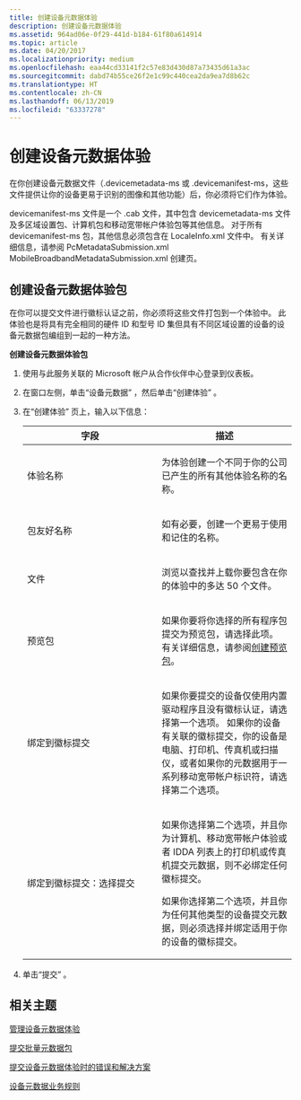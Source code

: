 ```yaml
---
title: 创建设备元数据体验
description: 创建设备元数据体验
ms.assetid: 964ad06e-0f29-441d-b184-61f80a614914
ms.topic: article
ms.date: 04/20/2017
ms.localizationpriority: medium
ms.openlocfilehash: eaa44cd33141f2c57e83d430d87a73435d61a3ac
ms.sourcegitcommit: dabd74b55ce26f2e1c99c440cea2da9ea7d8b62c
ms.translationtype: HT
ms.contentlocale: zh-CN
ms.lasthandoff: 06/13/2019
ms.locfileid: "63337278"
---
```

# <a name="create-a-device-metadata-experience"></a>创建设备元数据体验


在你创建设备元数据文件（.devicemetadata-ms 或 .devicemanifest-ms，这些文件提供让你的设备更易于识别的图像和其他功能）后，你必须将它们作为体验。

devicemanifest-ms 文件是一个 .cab 文件，其中包含 devicemetadata-ms 文件及多区域设置包、计算机包和移动宽带帐户体验包等其他信息。 对于所有 devicemanifest-ms 包，其他信息必须包含在 LocaleInfo.xml 文件中。 有关详细信息，请参阅 PcMetadataSubmission.xml MobileBroadbandMetadataSubmission.xml 创建页。

## <a name="span-idcreatingadevicemetadataexperiencepackagespanspan-idcreatingadevicemetadataexperiencepackagespanspan-idcreatingadevicemetadataexperiencepackagespancreating-a-device-metadata-experience-package"></a><span id="Creating_a_device_metadata_experience_package"></span><span id="creating_a_device_metadata_experience_package"></span><span id="CREATING_A_DEVICE_METADATA_EXPERIENCE_PACKAGE"></span>创建设备元数据体验包


在你可以提交文件进行徽标认证之前，你必须将这些文件打包到一个体验中。 此体验也是将具有完全相同的硬件 ID 和型号 ID 集但具有不同区域设置的设备的设备元数据包编组到一起的一种方法。

**创建设备元数据体验包**

1. 使用与此服务关联的 Microsoft 帐户从合作伙伴中心登录到仪表板。

2. 在窗口左侧，单击“设备元数据”  ，然后单击“创建体验”  。

3. 在“创建体验”  页上，输入以下信息：

   <table>
   <colgroup>
   <col width="50%" />
   <col width="50%" />
   </colgroup>
   <thead>
   <tr class="header">
   <th>字段</th>
   <th>描述</th>
   </tr>
   </thead>
   <tbody>
   <tr class="odd">
   <td><p>体验名称</p></td>
   <td><p>为体验创建一个不同于你的公司已产生的所有其他体验名称的名称。</p></td>
   </tr>
   <tr class="even">
   <td><p>包友好名称</p></td>
   <td><p>如有必要，创建一个更易于使用和记住的名称。</p></td>
   </tr>
   <tr class="odd">
   <td><p>文件</p></td>
   <td><p>浏览以查找并上载你要包含在你的体验中的多达 50 个文件。</p></td>
   </tr>
   <tr class="even">
   <td><p>预览包</p></td>
   <td><p>如果你要将你选择的所有程序包提交为预览包，请选择此项。 有关详细信息，请参阅<a href="https://msdn.microsoft.com/library/windows/hardware/br230780.aspx" data-raw-source="[Creating a Preview Package](https://msdn.microsoft.com/library/windows/hardware/br230780.aspx)">创建预览包</a>。</p></td>
   </tr>
   <tr class="odd">
   <td><p>绑定到徽标提交</p></td>
   <td><p>如果你要提交的设备仅使用内置驱动程序且没有徽标认证，请选择第一个选项。 如果你的设备有关联的徽标提交，你的设备是电脑、打印机、传真机或扫描仪，或者如果你的元数据用于一系列移动宽带帐户标识符，请选择第二个选项。</p></td>
   </tr>
   <tr class="even">
   <td><p>绑定到徽标提交：选择提交</p></td>
   <td><p>如果你选择第二个选项，并且你为计算机、移动宽带帐户体验或者 IDDA 列表上的打印机或传真机提交元数据，则不必绑定任何徽标提交。</p>
   <p>如果你选择第二个选项，并且你为任何其他类型的设备提交元数据，则必须选择并绑定适用于你的设备的徽标提交。</p></td>
   </tr>
   </tbody>
   </table>

     

4. 单击“提交”  。

## <a name="span-idrelatedtopicsspanrelated-topics"></a><span id="related_topics"></span>相关主题


[管理设备元数据体验](https://msdn.microsoft.com/library/windows/hardware/br230797.aspx)

[提交批量元数据包](https://msdn.microsoft.com/library/windows/hardware/hh801895.aspx)

[提交设备元数据体验时的错误和解决方案](https://msdn.microsoft.com/library/windows/hardware/br230786.aspx)

[设备元数据业务规则](https://msdn.microsoft.com/library/windows/hardware/br230767.aspx)

 

 






